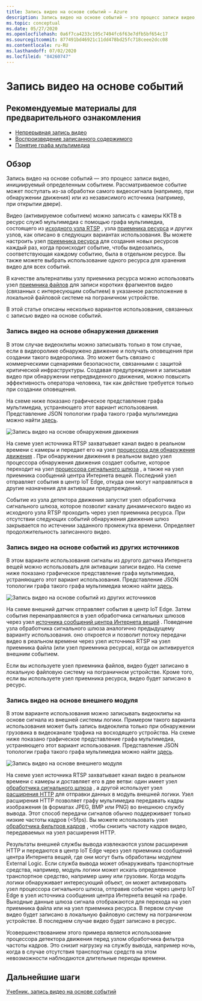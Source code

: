 ```yaml
---
title: Запись видео на основе событий — Azure
description: Запись видео на основе событий — это процесс записи видео, инициируемый определенным событием. Это событие может поступать из-за обработки самого видеосигнала (например, при обнаружении движения) или из независимого источника (например, при открытии двери).  В этой статье описаны несколько вариантов использования, связанных с записью видео на основе событий.
ms.topic: conceptual
ms.date: 05/27/2020
ms.openlocfilehash: 0a6f7ca4233c195c7494fc6f63e7dfb5bf654c17
ms.sourcegitcommit: 877491bd46921c11dd478bd25fc718ceee2dcc08
ms.contentlocale: ru-RU
ms.lasthandoff: 07/02/2020
ms.locfileid: "84260747"
---
```

# <a name="event-based-video-recording"></a>Запись видео на основе событий  
 
## <a name="suggested-pre-reading"></a>Рекомендуемые материалы для предварительного ознакомления  

* [Непрерывная запись видео](continuous-video-recording-concept.md)
* [Воспроизведение записанного содержимого](video-playback-concept.md)
* [Понятие графа мультимедиа](media-graph-concept.md)

## <a name="overview"></a>Обзор 

Запись видео на основе событий — это процесс записи видео, инициируемый определенным событием. Рассматриваемое событие может поступать из-за обработки самого видеосигнала (например, при обнаружении движения) или из независимого источника (например, при открытии двери). 

Видео (активируемое событием) можно записать с камеры ККТВ в ресурс служб мультимедиа с помощью графа мультимедиа, состоящего из [исходного узла RTSP](media-graph-concept.md#rtsp-source) , узла [приемника ресурса](media-graph-concept.md#asset-sink) и других узлов, как описано в следующих вариантах использования. Вы можете настроить узел [приемника ресурса](media-graph-concept.md#asset-sink) для создания новых ресурсов каждый раз, когда происходит событие, чтобы видеозапись, соответствующая каждому событию, была в отдельном ресурсе. Вы также можете выбрать использование одного ресурса для хранения видео для всех событий. 

В качестве альтернативы узлу приемника ресурса можно использовать узел [приемника файлов](media-graph-concept.md#file-sink) для записи коротких фрагментов видео (связанных с интересующим событием) в указанное расположение в локальной файловой системе на пограничном устройстве. 

В этой статье описаны несколько вариантов использования, связанных с записью видео на основе событий.

### <a name="video-recording-based-on-motion-detection"></a>Запись видео на основе обнаружения движения  

В этом случае видеоклипы можно записывать только в том случае, если в видеоролике обнаружено движение и получать оповещения при создании такого видеоролика. Это может быть связано с коммерческими сценариями безопасности, связанными с защитой критической инфраструктуры. Создавая предупреждения и записывая видео при обнаружении непредвиденного движения, можно повысить эффективность оператора человека, так как действие требуется только при создании оповещения.

На схеме ниже показано графическое представление графа мультимедиа, устраняющего этот вариант использования. Представление JSON топологии графа такого графа мультимедиа можно найти [здесь](https://github.com/Azure/live-video-analytics/blob/master/MediaGraph/topologies/evr-motion-assets/topology.json).

![Запись видео на основе обнаружения движения](./media/event-based-video-recording/motion-detection.png)

На схеме узел источника RTSP захватывает канал видео в реальном времени с камеры и передает его на узел [процессора для обнаружения движения](media-graph-concept.md#motion-detection-processor) . При обнаружении движения в реальном видео узел процессора обнаружения движения создает событие, которое переходит на узел [процессора сигнального шлюза](media-graph-concept.md#signal-gate-processor) , а также на узел приемника сообщений центра Интернета вещей. Последний узел отправляет события в центр IoT Edge, откуда они могут направляться в другие назначения для активации предупреждений. 

Событие из узла детектора движения запустит узел обработчика сигнального шлюза, которое позволит каналу динамического видео из исходного узла RTSP проходить через узел приемника ресурса. При отсутствии следующих событий обнаружения движения шлюз закрывается по истечении заданного промежутка времени. Определяет продолжительность записанного видео.

### <a name="video-recording-based-on-events-from-other-sources"></a>Запись видео на основе событий из других источников  

В этом варианте использования сигналы из другого датчика Интернета вещей можно использовать для активации записи видео. На схеме ниже показано графическое представление графа мультимедиа, устраняющего этот вариант использования. Представление JSON топологии графа такого графа мультимедиа можно найти [здесь](https://github.com/Azure/live-video-analytics/blob/master/MediaGraph/topologies/evr-hubMessage-files/topology.json).

![Запись видео на основе событий из других источников](./media/event-based-video-recording/other-sources.png)

На схеме внешний датчик отправляет события в центр IoT Edge. Затем события перенаправляются в узел обработчика сигнальных шлюзов через узел [источника сообщений центра Интернета вещей](media-graph-concept.md#iot-hub-message-source) . Поведение узла обработчика сигнального шлюза аналогично предыдущему варианту использования. оно откроется и позволит потоку передачи видео в реальном времени через узел источника RTSP на узел приемника файла (или узел приемника ресурса), когда он активируется внешним событием. 

Если вы используете узел приемника файлов, видео будет записано в локальную файловую систему на пограничном устройстве. Кроме того, если вы используете узел приемника ресурса, видео будет записано в ресурс.

### <a name="video-recording-based-on-an-external-inferencing-module"></a>Запись видео на основе внешнего модуля 

В этом варианте использования можно записывать видеоклипы на основе сигнала из внешней системы логики. Примером такого варианта использования может быть запись видеоклипа только при обнаружении грузовика в видеоканале трафика на восходящего устройства. На схеме ниже показано графическое представление графа мультимедиа, устраняющего этот вариант использования. Представление JSON топологии графа такого графа мультимедиа можно найти [здесь](https://github.com/Azure/live-video-analytics/blob/master/MediaGraph/topologies/evr-hubMessage-assets/topology.json).

![Запись видео на основе внешнего модуля](./media/event-based-video-recording/external-inferencing-module.png)

На схеме узел источника RTSP захватывает канал видео в реальном времени с камеры и доставляет его в две ветви: один имеет узел [обработчика сигнального шлюза](media-graph-concept.md#signal-gate-processor) , а другой использует узел [расширения HTTP](media-graph-concept.md) для отправки данных в модуль внешней логики. Узел расширения HTTP позволяет графу мультимедиа передавать кадры изображения (в форматах JPEG, BMP или PNG) во внешнюю службу вывода. Этот способ передачи сигналов обычно поддерживает только низкие частоты кадров (<5fps). Вы можете использовать узел [обработчика фильтров кадров](media-graph-concept.md#frame-rate-filter-processor) , чтобы снизить частоту кадров видео, передаваемых на узел расширения HTTP.

Результаты внешней службы вывода извлекаются узлом расширения HTTP и передаются в центр IoT Edge через узел приемника сообщений центра Интернета вещей, где они могут быть обработаны модулем External Logic. Если служба вывода может обнаруживать транспортные средства, например, модуль логики может искать определенное транспортное средство, например шину или грузовик. Когда модуль логики обнаруживает интересующий объект, он может активировать узел процессора сигнального шлюза, отправив событие через центр IoT Edge в узел источника сообщения центра Интернета вещей на графе. Выходные данные шлюза сигнала отображаются для перехода на узел приемника файла или на узел приемника ресурса. В первом случае видео будет записано в локальную файловую систему на пограничном устройстве. В последнем случае видео будет записано в ресурс.

Усовершенствованием этого примера является использование процессора детектора движения перед узлом обработчика фильтра частоты кадров. Это снизит нагрузку на службу вывода, например ночь, когда в случае отсутствия транспортных средств на этом невозможности наблюдаются длительные периоды времени. 

## <a name="next-steps"></a>Дальнейшие шаги

[Учебник. запись видео на основе событий](event-based-video-recording-tutorial.md)
